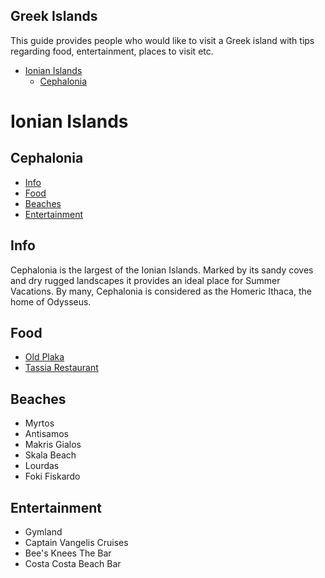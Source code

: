 ## Greek Islands
This guide provides people who would like to visit a Greek island with tips regarding food, entertainment, places to visit etc.

* [Ionian Islands](#ionian_islands)
  * [Cephalonia](#cephalonia)


# <a name="ionian_islands"></a>Ionian Islands

## <a name="cephalonia"></a>Cephalonia
* [Info](#info)
* [Food](#food)
* [Beaches](#beaches)
* [Entertainment](#entertainment)


## <a name="info"></a>Info
Cephalonia is the largest of the Ionian Islands. Marked by its sandy coves and dry rugged landscapes it provides an ideal place for Summer Vacations.
By many, Cephalonia is considered as the Homeric Ithaca, the home of Odysseus.

## <a name="food"></a>Food
* [Old Plaka](http://paliaplaka.gr/)
* [Tassia Restaurant](http://www.tassia.gr/)

## <a name="beaches"></a>Beaches
* Myrtos
* Antisamos
* Makris Gialos
* Skala Beach
* Lourdas
* Foki Fiskardo

## <a name="entertainment"></a>Entertainment
* Gymland
* Captain Vangelis Cruises
* Bee's Knees The Bar
* Costa Costa Beach Bar
